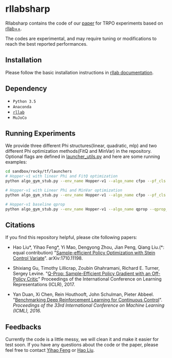 # rllabsharp

Rllabsharp contains the code of our [paper](https://arxiv.org/abs/1710.11198) for TRPO experiments based on [rllab++](https://github.com/shaneshixiang/rllabplusplus).

The codes are experimental, and may require tuning or modifications to reach the best reported performances.

## Installation

Please follow the basic installation instructions in [rllab documentation](https://rllab.readthedocs.io/en/latest/).

## Dependency
- `Python 3.5`
- `Anaconda`
- [`rllab`](https://github.com/rll/rllab)
- `MuJoCo`

## Running Experiments
We provide three different Phi structures(linear, quadratic, mlp) and two different Phi optimization methods(FitQ and MinVar) in the repository. Optional flags are defined in [launcher_utils.py](sandbox/rocky/tf/launchers) and here are some running examples:

```sh
cd sandbox/rocky/tf/launchers
# Hopper-v1 with linear Phi and FitQ optimization
python algo_gym_stub.py --env_name Hopper-v1 --algo_name cfpo --pf_cls linear --use_gradient_vr False --pf_learning_rate 1e-4 --pf_iters 400

# Hopper-v1 with Linear Phi and MinVar optimization
python algo_gym_stub.py --env_name Hopper-v1 --algo_name cfpo --pf_cls linear --use_gradient_vr True --pf_learning_rate 1e-3 --pf_iters 800

# Hopper-v1 baseline qprop
python algo_gym_stub.py --env_name Hopper-v1 --algo_name qprop --qprop_eta_option=adapt1

```

## Citations
If you find this repository helpful, please cite following papers:
- Hao Liu\*, Yihao Feng\*, Yi Mao, Dengyong Zhou, Jian Peng, Qiang Liu.(*: equal contribution) "[Sample-efficient Policy Optimization with Stein Control Variate](https://arxiv.org/pdf/1710.11198.pdf)". arXiv:1710.11198.

- Shixiang Gu, Timothy Lillicrap, Zoubin Ghahramani, Richard E. Turner, Sergey Levine. "[Q-Prop: Sample-Efficient Policy Gradient with an Off-Policy Critic](https://arxiv.org/abs/1611.02247)" Proceedings of the International Conference on Learning Representations (ICLR), 2017. 

- Yan Duan, Xi Chen, Rein Houthooft, John Schulman, Pieter Abbeel. "[Benchmarking Deep Reinforcement Learning for Continuous Control](http://arxiv.org/abs/1604.06778)". _Proceedings of the 33rd International Conference on Machine Learning (ICML), 2016._


## Feedbacks
Currently the code is a little messy, we will clean it and make it easier for test soon. If you have any questions about the code or the paper, please feel free to contact [Yihao Feng](yihaof95@gmail.com) or [Hao Liu](uestcliuhao@gmail.com).

